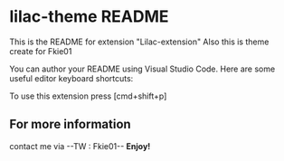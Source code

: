 # lilac-theme README
This is the README for extension "Lilac-extension"
Also this is theme create for Fkie01


You can author your README using Visual Studio Code. Here are some useful editor keyboard shortcuts:

To use this extension press [cmd+shift+p]
## For more information
contact me via 
--TW : Fkie01--
**Enjoy!**
